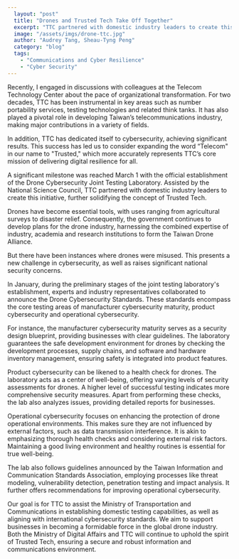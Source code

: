 ```yaml
---
  layout: "post"
  title: "Drones and Trusted Tech Take Off Together"
  excerpt: "TTC partnered with domestic industry leaders to create this initiative, further solidifying the concept of Trusted Tech."
  image: "/assets/imgs/drone-ttc.jpg"
  author: "Audrey Tang, Sheau-Tyng Peng"
  category: "blog"
  tags: 
    - "Communications and Cyber Resilience"
    - "Cyber Security"
---
```


Recently, I engaged in discussions with colleagues at the Telecom Technology Center about the pace of organizational transformation. For two decades, TTC has been instrumental in key areas such as number portability services, testing technologies and related think tanks. It has also played a pivotal role in developing Taiwan’s telecommunications industry, making major contributions in a variety of fields.

In addition, TTC has dedicated itself to cybersecurity, achieving significant results. This success has led us to consider expanding the word “Telecom" in our name to "Trusted," which more accurately represents TTC’s core mission of delivering digital resilience for all.

A significant milestone was reached March 1 with the official establishment of the Drone Cybersecurity Joint Testing Laboratory. Assisted by the National Science Council, TTC partnered with domestic industry leaders to create this initiative, further solidifying the concept of Trusted Tech.

Drones have become essential tools, with uses ranging from agricultural surveys to disaster relief. Consequently, the government continues to develop plans for the drone industry, harnessing the combined expertise of industry, academia and research institutions to form the Taiwan Drone Alliance.

But there have been instances where drones were misused. This presents a new challenge in cybersecurity, as well as raises significant national security concerns.

In January, during the preliminary stages of the joint testing laboratory's establishment, experts and industry representatives collaborated to announce the Drone Cybersecurity Standards. These standards encompass the core testing areas of manufacturer cybersecurity maturity, product cybersecurity and operational cybersecurity.

For instance, the manufacturer cybersecurity maturity serves as a security design blueprint, providing businesses with clear guidelines. The laboratory guarantees the safe development environment for drones by checking the development processes, supply chains, and software and hardware inventory management, ensuring safety is integrated into product features.

Product cybersecurity can be likened to a health check for drones. The laboratory acts as a center of well-being, offering varying levels of security assessments for drones. A higher level of successful testing indicates more comprehensive security measures. Apart from performing these checks, the lab also analyzes issues, providing detailed reports for businesses.

Operational cybersecurity focuses on enhancing the protection of drone operational environments. This makes sure they are not influenced by external factors, such as data transmission interference. It is  akin to emphasizing thorough health checks and considering external risk factors. Maintaining a good living environment and healthy routines is essential for true well-being.

The lab also follows guidelines announced by the Taiwan Information and Communication Standards Association, employing processes like threat modeling, vulnerability detection, penetration testing and impact analysis. It further offers recommendations for improving operational cybersecurity.

Our goal is for TTC to assist the Ministry of Transportation and Communications in establishing domestic testing capabilities, as well as aligning with international cybersecurity standards. We aim to support businesses in becoming a formidable force in the global drone industry. Both the Ministry of Digital Affairs and TTC will continue to uphold the spirit of Trusted Tech, ensuring a secure and robust information and communications environment.
